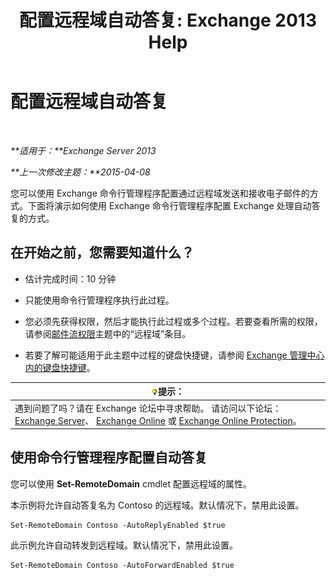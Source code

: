 ﻿---
title: '配置远程域自动答复: Exchange 2013 Help'
TOCTitle: 配置远程域自动答复
ms:assetid: 3d88a1fb-4b62-419a-a50d-ffd868e229d0
ms:mtpsurl: https://technet.microsoft.com/zh-cn/library/JJ657720(v=EXCHG.150)
ms:contentKeyID: 50490396
ms.date: 01/11/2018
mtps_version: v=EXCHG.150
ms.translationtype: HT
---

# 配置远程域自动答复

 

_**适用于：**Exchange Server 2013_

_**上一次修改主题：**2015-04-08_

您可以使用 Exchange 命令行管理程序配置通过远程域发送和接收电子邮件的方式。下面将演示如何使用 Exchange 命令行管理程序配置 Exchange 处理自动答复的方式。

## 在开始之前，您需要知道什么？

  - 估计完成时间：10 分钟

  - 只能使用命令行管理程序执行此过程。

  - 您必须先获得权限，然后才能执行此过程或多个过程。若要查看所需的权限，请参阅[邮件流权限](mail-flow-permissions-exchange-2013-help.md)主题中的“远程域”条目。

  - 若要了解可能适用于此主题中过程的键盘快捷键，请参阅 [Exchange 管理中心内的键盘快捷键](keyboard-shortcuts-in-the-exchange-admin-center-exchange-online-protection-help.md)。

<table>
<thead>
<tr class="header">
<th><img src="images/Bb124558.tip(EXCHG.150).gif" title="提示" alt="提示" />提示：</th>
</tr>
</thead>
<tbody>
<tr class="odd">
<td>遇到问题了吗？请在 Exchange 论坛中寻求帮助。 请访问以下论坛：<a href="https://go.microsoft.com/fwlink/p/?linkid=60612">Exchange Server</a>、 <a href="https://go.microsoft.com/fwlink/p/?linkid=267542">Exchange Online</a> 或 <a href="https://go.microsoft.com/fwlink/p/?linkid=285351">Exchange Online Protection</a>。</td>
</tr>
</tbody>
</table>


## 使用命令行管理程序配置自动答复

您可以使用 **Set-RemoteDomain** cmdlet 配置远程域的属性。

本示例将允许自动答复名为 Contoso 的远程域。默认情况下，禁用此设置。

    Set-RemoteDomain Contoso -AutoReplyEnabled $true

此示例允许自动转发到远程域。默认情况下，禁用此设置。

    Set-RemoteDomain Contoso -AutoForwardEnabled $true

